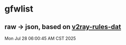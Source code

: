 # gfwlist
## raw -> json, based on [v2ray-rules-dat](https://github.com/Loyalsoldier/v2ray-rules-dat)
Mon Jul 28 06:00:45 AM CST 2025

